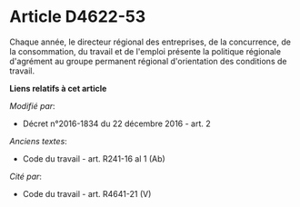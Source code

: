 # Article D4622-53

Chaque année, le directeur régional des entreprises, de la concurrence, de la consommation, du travail et de l'emploi
présente la politique régionale d'agrément au groupe permanent régional d'orientation des conditions de travail.

**Liens relatifs à cet article**

_Modifié par_:

  - Décret n°2016-1834 du 22 décembre 2016 - art. 2

_Anciens textes_:

  - Code du travail - art. R241-16 al 1 (Ab)

_Cité par_:

  - Code du travail - art. R4641-21 (V)
